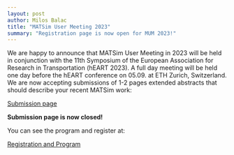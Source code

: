```yaml
---
layout: post
author: Milos Balac
title: "MATSim User Meeting 2023"
summary: "Registration page is now open for MUM 2023!"
---
```


We are happy to announce that MATSim User Meeting in 2023 will be held in conjunction with the
11th Symposium of the European Association for Research in Transportation (hEART 2023). A full day meeting will be held one day before the hEART conference on 05.09. at ETH Zurich, Switzerland. We are now accepting submissions of 1-2 pages extended abstracts that should describe your recent MATSim work:

[Submission page](https://easychair.org/conferences/?conf=mum2023)

**Submission page is now closed!**

You can see the program and register at:

[Registration and Program](https://heart2023.org/)
